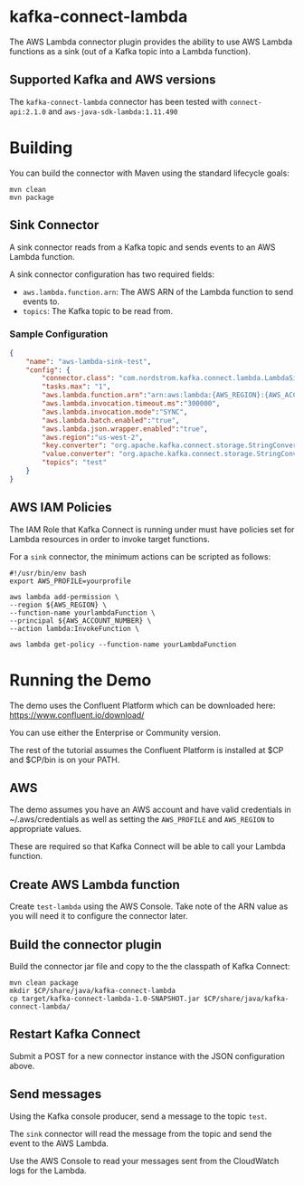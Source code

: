 # kafka-connect-lambda
The AWS Lambda connector plugin provides the ability to use AWS Lambda functions as a sink (out of a Kafka topic into a Lambda function).

## Supported Kafka and AWS versions
The `kafka-connect-lambda` connector has been tested with `connect-api:2.1.0` and `aws-java-sdk-lambda:1.11.490`

# Building
You can build the connector with Maven using the standard lifecycle goals:
```
mvn clean
mvn package
```

## Sink Connector

A sink connector reads from a Kafka topic and sends events to an AWS Lambda function.

A sink connector configuration has two required fields:
 * `aws.lambda.function.arn`: The AWS ARN of the Lambda function to send events to.
 * `topics`: The Kafka topic to be read from.

### Sample Configuration
```json
{
    "name": "aws-lambda-sink-test",
    "config": {
        "connector.class": "com.nordstrom.kafka.connect.lambda.LambdaSinkConnector",
        "tasks.max": "1",
        "aws.lambda.function.arn":"arn:aws:lambda:{AWS_REGION}:{AWS_ACCOUNT_NUMBER}:function:test-lambda",
        "aws.lambda.invocation.timeout.ms":"300000",
        "aws.lambda.invocation.mode":"SYNC",
        "aws.lambda.batch.enabled":"true",
        "aws.lambda.json.wrapper.enabled":"true",
        "aws.region":"us-west-2",
        "key.converter": "org.apache.kafka.connect.storage.StringConverter",
        "value.converter": "org.apache.kafka.connect.storage.StringConverter",
        "topics": "test"
    }
}
```

## AWS IAM Policies

The IAM Role that Kafka Connect is running under must have policies set for Lambda resources in order
to invoke target functions.

For a `sink` connector, the minimum actions can be scripted as follows:

```
#!/usr/bin/env bash
export AWS_PROFILE=yourprofile

aws lambda add-permission \
--region ${AWS_REGION} \
--function-name yourlambdaFunction \
--principal ${AWS_ACCOUNT_NUMBER} \
--action lambda:InvokeFunction \

aws lambda get-policy --function-name yourLambdaFunction
```

# Running the Demo

The demo uses the Confluent Platform which can be downloaded here: https://www.confluent.io/download/

You can use either the Enterprise or Community version.

The rest of the tutorial assumes the Confluent Platform is installed at $CP and $CP/bin is on your PATH.

## AWS

The demo assumes you have an AWS account and have valid credentials in ~/.aws/credentials as well as
setting the `AWS_PROFILE` and `AWS_REGION` to appropriate values.

These are required so that Kafka Connect will be able to call your Lambda function.

## Create AWS Lambda function

Create `test-lambda` using the AWS Console.  Take note of the ARN value as you will need it to configure the connector later.

## Build the connector plugin

Build the connector jar file and copy to the the classpath of Kafka Connect:

```shell
mvn clean package
mkdir $CP/share/java/kafka-connect-lambda
cp target/kafka-connect-lambda-1.0-SNAPSHOT.jar $CP/share/java/kafka-connect-lambda/
```

## Restart Kafka Connect

Submit a POST for a new connector instance with the JSON configuration above.

## Send messages

Using the Kafka console producer, send a message to the topic `test`.

The `sink` connector will read the message from the topic and send the event to the AWS Lambda.

Use the AWS Console to read your messages sent from the CloudWatch logs for the Lambda.
